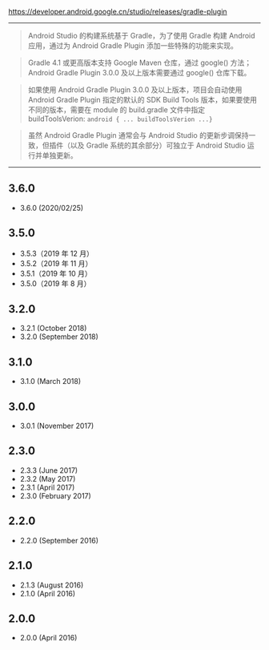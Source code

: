 https://developer.android.google.cn/studio/releases/gradle-plugin

---

> Android Studio 的构建系统基于 Gradle，为了使用 Gradle 构建 Android 应用，通过为 Android Gradle Plugin 添加一些特殊的功能来实现。

> Gradle 4.1 或更高版本支持 Google Maven 仓库，通过 google() 方法；Android Gradle Plugin 3.0.0 及以上版本需要通过 google() 仓库下载。

> 如果使用 Android Gradle Plugin 3.0.0 及以上版本，项目会自动使用 Android Gradle Plugin 指定的默认的 SDK Build Tools 版本，如果要使用不同的版本，需要在 module 的 build.gradle 文件中指定 buildToolsVerion:  `android { ... buildToolsVerion ...}`

> 虽然 Android Gradle Plugin 通常会与 Android Studio 的更新步调保持一致，但插件（以及 Gradle 系统的其余部分）可独立于 Android Studio 运行并单独更新。

---

## 3.6.0

* 3.6.0 (2020/02/25)

## 3.5.0

* 3.5.3（2019 年 12 月）
* 3.5.2（2019 年 11 月）
* 3.5.1（2019 年 10 月）
* 3.5.0（2019 年 8 月）

## 3.2.0

* 3.2.1 (October 2018)
* 3.2.0 (September 2018)

## 3.1.0

* 3.1.0 (March 2018)

## 3.0.0

* 3.0.1 (November 2017) 

## 2.3.0

* 2.3.3 (June 2017)
* 2.3.2 (May 2017)
* 2.3.1 (April 2017)
* 2.3.0 (February 2017)

## 2.2.0

* 2.2.0 (September 2016)

## 2.1.0

* 2.1.3 (August 2016)
* 2.1.0 (April 2016)

## 2.0.0

* 2.0.0 (April 2016)
